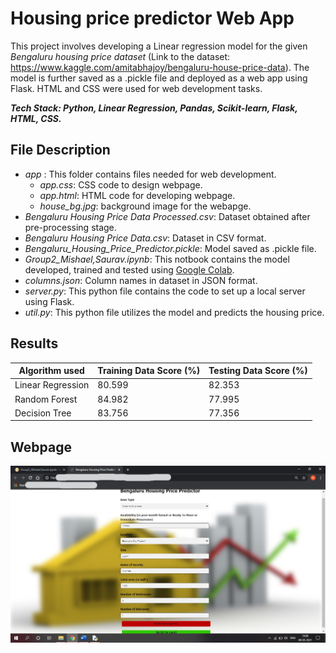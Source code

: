 # Housing price predictor Web App
This project involves developing a Linear regression model for the given *Bengaluru housing price dataset* (Link to the dataset: https://www.kaggle.com/amitabhajoy/bengaluru-house-price-data). The model is further saved as a .pickle file and deployed as a web app using Flask. HTML and CSS were used for web development tasks.

**_Tech Stack: Python, Linear Regression, Pandas, Scikit-learn, Flask, HTML, CSS._**

## File Description
* *app* : This folder contains files needed for web development.
  * *app.css*: CSS code to design webpage.
  * *app.html*: HTML code for developing webpage.
  * *house_bg.jpg*: background image for the webapge. 
* *Bengaluru Housing Price Data Processed.csv*: Dataset obtained after pre-processing stage.
* *Bengaluru Housing Price Data.csv*: Dataset in CSV format.
* *Bengaluru_Housing_Price_Predictor.pickle*: Model saved as .pickle file.
* *Group2_Mishael,Saurav.ipynb*: This notbook contains the model developed, trained and tested using [Google Colab](https://colab.research.google.com).
* *columns.json*: Column names in dataset in JSON format.
* *server.py*: This python file contains the code to set up a local server using Flask.
* *util.py*: This python file utilizes the model and predicts the housing price.

## Results

Algorithm used | Training Data Score (%) | Testing Data Score (%)
---------------|-------------------------|-----------------------
Linear Regression | 80.599 | 82.353
Random Forest | 84.982 | 77.995
Decision Tree | 83.756 | 77.356

## Webpage

![Webapp](/Web_App.jpg)
